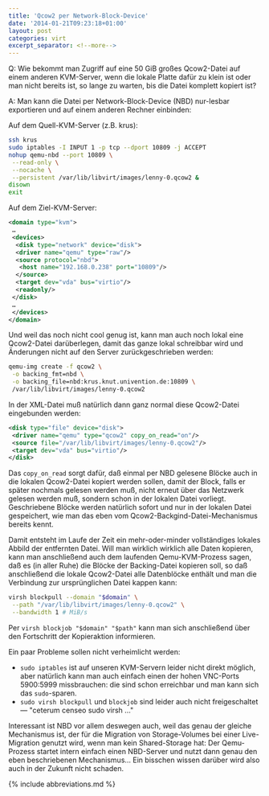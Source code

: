 ```yaml
---
title: 'Qcow2 per Network-Block-Device'
date: '2014-01-21T09:23:18+01:00'
layout: post
categories: virt
excerpt_separator: <!--more-->
---
```


Q: Wie bekommt man Zugriff auf eine 50 GiB großes Qcow2-Datei auf einem anderen KVM-Server, wenn die lokale Platte dafür zu klein ist oder man nicht bereits ist, so lange zu warten, bis die Datei komplett kopiert ist?

A: Man kann die Datei per Network-Block-Device (NBD) nur-lesbar exportieren und auf einem anderen Rechner einbinden:

<!--more-->

Auf dem Quell-KVM-Server (z.B. krus):
```bash
ssh krus
sudo iptables -I INPUT 1 -p tcp --dport 10809 -j ACCEPT
nohup qemu-nbd --port 10809 \
 --read-only \
 --nocache \
 --persistent /var/lib/libvirt/images/lenny-0.qcow2 &
disown
exit
```

Auf dem Ziel-KVM-Server:
```xml
<domain type="kvm">
 …
 <devices>
  <disk type="network" device="disk">
  <driver name="qemu" type="raw"/>
  <source protocol="nbd">
   <host name="192.168.0.238" port="10809"/>
  </source>
  <target dev="vda" bus="virtio"/>
  <readonly/>
 </disk>
 …
 </devices>
</domain>
```

Und weil das noch nicht cool genug ist, kann man auch noch lokal eine Qcow2-Datei darüberlegen, damit das ganze lokal schreibbar wird und Änderungen nicht auf den Server zurückgeschrieben werden:
```bash
qemu-img create -f qcow2 \
 -o backing_fmt=nbd \
 -o backing_file=nbd:krus.knut.univention.de:10809 \
 /var/lib/libvirt/images/lenny-0.qcow2
```

In der XML-Datei muß natürlich dann ganz normal diese Qcow2-Datei eingebunden werden:
```xml
<disk type="file" device="disk">
 <driver name="qemu" type="qcow2" copy_on_read="on"/>
 <source file="/var/lib/libvirt/images/lenny-0.qcow2"/>
 <target dev="vda" bus="virtio"/>
</disk>
```

Das `copy_on_read` sorgt dafür, daß einmal per NBD gelesene Blöcke auch in die lokalen Qcow2-Datei kopiert werden sollen, damit der Block, falls er später nochmals gelesen werden muß, nicht erneut über das Netzwerk gelesen werden muß, sondern schon in der lokalen Datei vorliegt. Geschriebene Blöcke werden natürlich sofort und nur in der lokalen Datei gespeichert, wie man das eben vom Qcow2-Backgind-Datei-Mechanismus bereits kennt.

Damit entsteht im Laufe der Zeit ein mehr-oder-minder vollständiges lokales Abbild der entfernten Datei. Will man wirklich wirklich alle Daten kopieren, kann man anschließend auch dem laufenden Qemu-KVM-Prozess sagen, daß es (in aller Ruhe) die Blöcke der Backing-Datei kopieren soll, so daß anschließend die lokale Qcow2-Datei alle Datenblöcke enthält und man die Verbindung zur ursprünglichen Datei kappen kann:
```bash
virsh blockpull --domain "$domain" \
 --path "/var/lib/libvirt/images/lenny-0.qcow2" \
 --bandwidth 1 # MiB/s
```

Per `virsh blockjob "$domain" "$path"` kann man sich anschließend über den Fortschritt der Kopieraktion informieren.

Ein paar Probleme sollen nicht verheimlicht werden:

- `sudo iptables` ist auf unseren KVM-Servern leider nicht direkt möglich, aber natürlich kann man auch einfach einen der hohen VNC-Ports 5900:5999 missbrauchen: die sind schon erreichbar und man kann sich das `sudo`-sparen.
- `sudo virsh blockpull` und `blockjob` sind leider auch nicht freigeschaltet — "ceterum censeo sudo virsh …"

Interessant ist NBD vor allem deswegen auch, weil das genau der gleiche Mechanismus ist, der für die Migration von Storage-Volumes bei einer Live-Migration genutzt wird, wenn man kein Shared-Storage hat: Der Qemu-Prozess startet intern einfach einen NBD-Server und nutzt dann genau den eben beschriebenen Mechanismus… Ein bisschen wissen darüber wird also auch in der Zukunft nicht schaden.

{% include abbreviations.md %}
